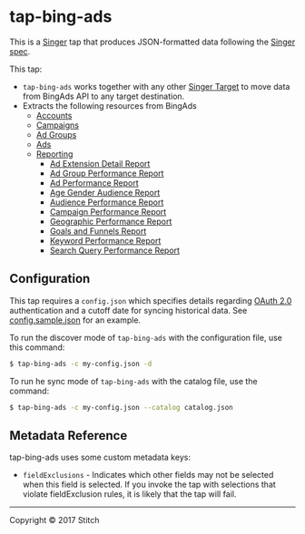 # tap-bing-ads

This is a [Singer](https://singer.io) tap that produces JSON-formatted data following the [Singer spec](https://github.com/singer-io/getting-started/blob/master/SPEC.md).

This tap:
- `tap-bing-ads` works together with any other [Singer Target](https://singer.io) to move data from BingAds API to any target destination.
- Extracts the following resources from BingAds
  - [Accounts](https://docs.microsoft.com/en-us/advertising/customer-management-service/getaccount?view=bingads-13)
  - [Campaigns](https://docs.microsoft.com/en-us/advertising/campaign-management-service/getcampaignsbyaccountid?view=bingads-13)
  - [Ad Groups](https://docs.microsoft.com/en-us/advertising/campaign-management-service/getadgroupsbycampaignid?view=bingads-13)
  - [Ads](https://docs.microsoft.com/en-us/advertising/campaign-management-service/getadsbyadgroupid?view=bingads-13)
  - [Reporting](https://docs.microsoft.com/en-us/advertising/reporting-service/reporting-service-reference?view=bingads-13)
    - [Ad Extension Detail Report](https://docs.microsoft.com/en-us/advertising/reporting-service/adextensiondetailreportrequest?view=bingads-13)
    - [Ad Group Performance Report](https://docs.microsoft.com/en-us/advertising/reporting-service/adgroupperformancereportrequest?view=bingads-13)
    - [Ad Performance Report](https://docs.microsoft.com/en-us/advertising/reporting-service/adperformancereportrequest?view=bingads-13)
    - [Age Gender Audience Report](https://docs.microsoft.com/en-us/advertising/reporting-service/agegenderaudiencereportrequest?view=bingads-13)
    - [Audience Performance Report](https://docs.microsoft.com/en-us/advertising/reporting-service/audienceperformancereportrequest?view=bingads-13)
    - [Campaign Performance Report](https://docs.microsoft.com/en-us/advertising/reporting-service/campaignperformancereportrequest?view=bingads-13)
    - [Geographic Performance Report](https://docs.microsoft.com/en-us/advertising/reporting-service/geographicperformancereportrequest?view=bingads-13)
    - [Goals and Funnels Report](https://docs.microsoft.com/en-us/advertising/reporting-service/goalsandfunnelsreportrequest?view=bingads-13)
    - [Keyword Performance Report](https://docs.microsoft.com/en-us/advertising/reporting-service/keywordperformancereportrequest?view=bingads-13)
    - [Search Query Performance Report](https://docs.microsoft.com/en-us/advertising/reporting-service/searchqueryperformancereportrequest?view=bingads-13)

## Configuration

This tap requires a `config.json` which specifies details regarding [OAuth 2.0](https://docs.microsoft.com/en-us/advertising/guides/authentication-oauth?view=bingads-13) authentication and a cutoff date for syncing historical data. See [config.sample.json](config.sample.json) for an example.

To run the discover mode of `tap-bing-ads` with the configuration file, use this command:

```bash
$ tap-bing-ads -c my-config.json -d
```

To run he sync mode of `tap-bing-ads` with the catalog file, use the command:

```bash
$ tap-bing-ads -c my-config.json --catalog catalog.json
```

## Metadata Reference

tap-bing-ads uses some custom metadata keys:

* `fieldExclusions` - Indicates which other fields may not be selected when this field is selected. If you invoke the tap with selections that violate fieldExclusion rules, it is likely that the tap will fail.

---

Copyright &copy; 2017 Stitch
